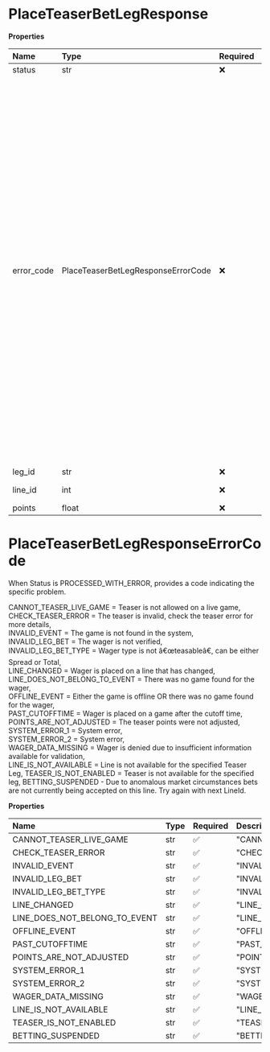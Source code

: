 # PlaceTeaserBetLegResponse

**Properties**

| Name       | Type                               | Required | Description                                                                                                                                                                                                                                                                                                                                                                                                                                                                                                                                                                                                                                                                                                                                                                                                                                                                                                                                                                                                                                                                                                                                                                                                                                            |
| :--------- | :--------------------------------- | :------- | :----------------------------------------------------------------------------------------------------------------------------------------------------------------------------------------------------------------------------------------------------------------------------------------------------------------------------------------------------------------------------------------------------------------------------------------------------------------------------------------------------------------------------------------------------------------------------------------------------------------------------------------------------------------------------------------------------------------------------------------------------------------------------------------------------------------------------------------------------------------------------------------------------------------------------------------------------------------------------------------------------------------------------------------------------------------------------------------------------------------------------------------------------------------------------------------------------------------------------------------------------- |
| status     | str                                | ❌       | Status of the request.                                                                                                                                                                                                                                                                                                                                                                                                                                                                                                                                                                                                                                                                                                                                                                                                                                                                                                                                                                                                                                                                                                                                                                                                                                 |
| error_code | PlaceTeaserBetLegResponseErrorCode | ❌       | When Status is PROCESSED_WITH_ERROR, provides a code indicating the specific problem. CANNOT_TEASER_LIVE_GAME = Teaser is not allowed on a live game, CHECK_TEASER_ERROR = The teaser is invalid, check the teaser error for more details, INVALID_EVENT = The game is not found in the system, INVALID_LEG_BET = The wager is not verified, INVALID_LEG_BET_TYPE = Wager type is not â€œteasableâ€, can be either Spread or Total, LINE_CHANGED = Wager is placed on a line that has changed, LINE_DOES_NOT_BELONG_TO_EVENT = There was no game found for the wager, OFFLINE_EVENT = Either the game is offline OR there was no game found for the wager, PAST_CUTOFFTIME = Wager is placed on a game after the cutoff time, POINTS_ARE_NOT_ADJUSTED = The teaser points were not adjusted, SYSTEM_ERROR_1 = System error, SYSTEM_ERROR_2 = System error, WAGER_DATA_MISSING = Wager is denied due to insufficient information available for validation, LINE_IS_NOT_AVAILABLE = Line is not available for the specified Teaser Leg, TEASER_IS_NOT_ENABLED = Teaser is not available for the specified leg, BETTING_SUSPENDED - Due to anomalous market circumstances bets are not currently being accepted on this line. Try again with next LineId. |
| leg_id     | str                                | ❌       | Echo of the legId from the request.                                                                                                                                                                                                                                                                                                                                                                                                                                                                                                                                                                                                                                                                                                                                                                                                                                                                                                                                                                                                                                                                                                                                                                                                                    |
| line_id    | int                                | ❌       | Line identification that bet was placed on.                                                                                                                                                                                                                                                                                                                                                                                                                                                                                                                                                                                                                                                                                                                                                                                                                                                                                                                                                                                                                                                                                                                                                                                                            |
| points     | float                              | ❌       | Number of points.                                                                                                                                                                                                                                                                                                                                                                                                                                                                                                                                                                                                                                                                                                                                                                                                                                                                                                                                                                                                                                                                                                                                                                                                                                      |

# PlaceTeaserBetLegResponseErrorCode

When Status is PROCESSED_WITH_ERROR, provides a code indicating the specific problem.

CANNOT_TEASER_LIVE_GAME = Teaser is not allowed on a live game,  
CHECK_TEASER_ERROR = The teaser is invalid, check the teaser error for more details,  
INVALID_EVENT = The game is not found in the system,  
INVALID_LEG_BET = The wager is not verified,  
INVALID_LEG_BET_TYPE = Wager type is not â€œteasableâ€, can be either Spread or Total,  
LINE_CHANGED = Wager is placed on a line that has changed,  
LINE_DOES_NOT_BELONG_TO_EVENT = There was no game found for the wager,  
OFFLINE_EVENT = Either the game is offline OR there was no game found for the wager,  
PAST_CUTOFFTIME = Wager is placed on a game after the cutoff time,  
POINTS_ARE_NOT_ADJUSTED = The teaser points were not adjusted,  
SYSTEM_ERROR_1 = System error,  
SYSTEM_ERROR_2 = System error,  
WAGER_DATA_MISSING = Wager is denied due to insufficient information available for validation,  
LINE_IS_NOT_AVAILABLE = Line is not available for the specified Teaser Leg,
TEASER_IS_NOT_ENABLED = Teaser is not available for the specified leg,
BETTING_SUSPENDED - Due to anomalous market circumstances bets are not currently being accepted on this line. Try again with next LineId.

**Properties**

| Name                          | Type | Required | Description                     |
| :---------------------------- | :--- | :------- | :------------------------------ |
| CANNOT_TEASER_LIVE_GAME       | str  | ✅       | "CANNOT_TEASER_LIVE_GAME"       |
| CHECK_TEASER_ERROR            | str  | ✅       | "CHECK_TEASER_ERROR"            |
| INVALID_EVENT                 | str  | ✅       | "INVALID_EVENT"                 |
| INVALID_LEG_BET               | str  | ✅       | "INVALID_LEG_BET"               |
| INVALID_LEG_BET_TYPE          | str  | ✅       | "INVALID_LEG_BET_TYPE"          |
| LINE_CHANGED                  | str  | ✅       | "LINE_CHANGED"                  |
| LINE_DOES_NOT_BELONG_TO_EVENT | str  | ✅       | "LINE_DOES_NOT_BELONG_TO_EVENT" |
| OFFLINE_EVENT                 | str  | ✅       | "OFFLINE_EVENT"                 |
| PAST_CUTOFFTIME               | str  | ✅       | "PAST_CUTOFFTIME"               |
| POINTS_ARE_NOT_ADJUSTED       | str  | ✅       | "POINTS_ARE_NOT_ADJUSTED"       |
| SYSTEM_ERROR_1                | str  | ✅       | "SYSTEM_ERROR_1"                |
| SYSTEM_ERROR_2                | str  | ✅       | "SYSTEM_ERROR_2"                |
| WAGER_DATA_MISSING            | str  | ✅       | "WAGER_DATA_MISSING"            |
| LINE_IS_NOT_AVAILABLE         | str  | ✅       | "LINE_IS_NOT_AVAILABLE"         |
| TEASER_IS_NOT_ENABLED         | str  | ✅       | "TEASER_IS_NOT_ENABLED"         |
| BETTING_SUSPENDED             | str  | ✅       | "BETTING_SUSPENDED"             |

<!-- This file was generated by liblab | https://liblab.com/ -->
